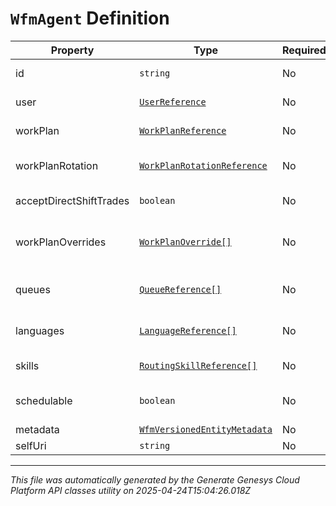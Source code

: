 # `WfmAgent` Definition

| Property | Type | Required | Description |
|----------|------|----------|-------------|
| id | `string` | No | The globally unique identifier for the object. |
| user | [`UserReference`](userreference-definition.md) | No | The user associated with this data |
| workPlan | [`WorkPlanReference`](workplanreference-definition.md) | No | The work plan associated with this agent, if applicable |
| workPlanRotation | [`WorkPlanRotationReference`](workplanrotationreference-definition.md) | No | The work plan rotation associated with this agent, if applicable |
| acceptDirectShiftTrades | `boolean` | No | Whether the agent accepts direct shift trade requests |
| workPlanOverrides | [`WorkPlanOverride[]`](workplanoverride-definition.md) | No | The work plan overrides associated with this agent. Populate with expand=workPlanOverrides |
| queues | [`QueueReference[]`](queuereference-definition.md) | No | List of queues to which this agent is capable of handling |
| languages | [`LanguageReference[]`](languagereference-definition.md) | No | The list of languages this agent is capable of handling |
| skills | [`RoutingSkillReference[]`](routingskillreference-definition.md) | No | The list of skills this agent is capable of handling |
| schedulable | `boolean` | No | Whether the agent can be included in schedule generation |
| metadata | [`WfmVersionedEntityMetadata`](wfmversionedentitymetadata-definition.md) | No | Metadata for this agent |
| selfUri | `string` | No | The URI for this object |

---

*This file was automatically generated by the Generate Genesys Cloud Platform API classes utility on 2025-04-24T15:04:26.018Z*